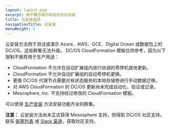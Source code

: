 ```yaml
---
layout: layout.pug
excerpt: 用于概念演示和验证的云安装
title: 云安装选项
navigationTitle: 云安装 
menuWeight: 5
---
```


云安装方法用于测试或演示 Azure、AWS、GCE、Digital Ocean 或数据包上的 DC/OS。这些群集无法升级。
DC/OS CloudFormation 模板仅供参考，因为以下限制不推荐用于生产用途：
- CloudFormation 不允许在自动扩展组内进行协调的零停机就地更新。
- CloudFormation 不允许自动扩展组的自动零停机更换。
- 更换 DC/OS 代理节点需要对有状态服务的本地存储卷进行手动数据迁移。
- 对 AWS CloudFormation 的 DC/OS 更新尚未完成自动化、验证或记录。
- Mesosphere, Inc. 不支持经过修改的 CloudFormation 模板。

可以使用 [生产安装](/1.11/installing/production/) 方法安装功能齐全的群集。

**注意：** 云安装方法尚未正式获得 Mesosphere 支持，但得到 DC/OS 社区支持。联系 [邮寄列表](https://groups.google.com/a/dcos.io/forum/#!forum/users) 或 [Slack 渠道](http://chat.dcos.io/?_ga=2.226911897.58407594.1533244861-1110201164.1520633201)，获取社区支持。
